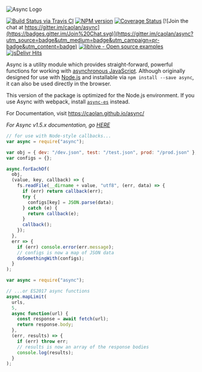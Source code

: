 ![Async Logo](https://raw.githubusercontent.com/caolan/async/master/logo/async-logo_readme.jpg)

[![Build Status via Travis CI](https://travis-ci.org/caolan/async.svg?branch=master)](https://travis-ci.org/caolan/async)
[![NPM version](https://img.shields.io/npm/v/async.svg)](https://www.npmjs.com/package/async)
[![Coverage Status](https://coveralls.io/repos/caolan/async/badge.svg?branch=master)](https://coveralls.io/r/caolan/async?branch=master)
[![Join the chat at https://gitter.im/caolan/async](https://badges.gitter.im/Join%20Chat.svg)](https://gitter.im/caolan/async?utm_source=badge&utm_medium=badge&utm_campaign=pr-badge&utm_content=badge)
[![libhive - Open source examples](https://www.libhive.com/providers/npm/packages/async/examples/badge.svg)](https://www.libhive.com/providers/npm/packages/async)
[![jsDelivr Hits](https://data.jsdelivr.com/v1/package/npm/async/badge?style=rounded)](https://www.jsdelivr.com/package/npm/async)

Async is a utility module which provides straight-forward, powerful functions for working with [asynchronous JavaScript](http://caolan.github.io/async/global.html). Although originally designed for use with [Node.js](https://nodejs.org/) and installable via `npm install --save async`, it can also be used directly in the browser.

This version of the package is optimized for the Node.js environment. If you use Async with webpack, install [`async-es`](https://www.npmjs.com/package/async-es) instead.

For Documentation, visit <https://caolan.github.io/async/>

_For Async v1.5.x documentation, go [HERE](https://github.com/caolan/async/blob/v1.5.2/README.md)_

```javascript
// for use with Node-style callbacks...
var async = require("async");

var obj = { dev: "/dev.json", test: "/test.json", prod: "/prod.json" };
var configs = {};

async.forEachOf(
  obj,
  (value, key, callback) => {
    fs.readFile(__dirname + value, "utf8", (err, data) => {
      if (err) return callback(err);
      try {
        configs[key] = JSON.parse(data);
      } catch (e) {
        return callback(e);
      }
      callback();
    });
  },
  err => {
    if (err) console.error(err.message);
    // configs is now a map of JSON data
    doSomethingWith(configs);
  }
);
```

```javascript
var async = require("async");

// ...or ES2017 async functions
async.mapLimit(
  urls,
  5,
  async function(url) {
    const response = await fetch(url);
    return response.body;
  },
  (err, results) => {
    if (err) throw err;
    // results is now an array of the response bodies
    console.log(results);
  }
);
```

